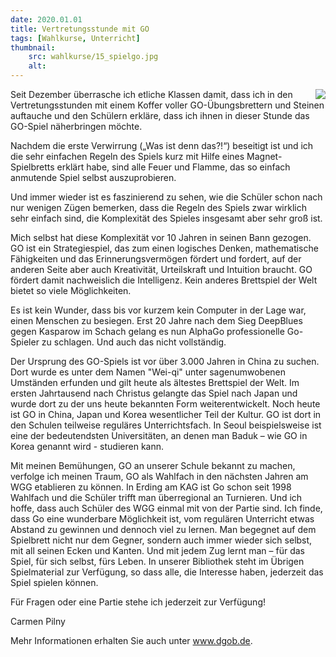```yaml
---
date: 2020.01.01
title: Vertretungsstunde mit GO
tags: [Wahlkurse, Unterricht]
thumbnail: 
    src: wahlkurse/15_spielgo.jpg
    alt: 
---
```


<div style="margin-left:10px;float:right">
    <img src="images/wahlkurse/15_spielgo.jpg" />
</div>

Seit Dezember überrasche ich etliche Klassen damit, dass ich in den Vertretungsstunden mit einem Koffer voller GO-Übungsbrettern und Steinen auftauche und den Schülern erkläre, dass ich ihnen in dieser Stunde das GO-Spiel näherbringen möchte.

Nachdem die erste Verwirrung („Was ist denn das?!“) beseitigt ist und ich die sehr einfachen Regeln des Spiels kurz mit Hilfe eines Magnet-Spielbretts erklärt habe, sind alle Feuer und Flamme, das so einfach anmutende Spiel selbst auszuprobieren.

Und immer wieder ist es faszinierend zu sehen, wie die Schüler schon nach nur wenigen Zügen bemerken, dass die Regeln des Spiels zwar wirklich sehr einfach sind, die Komplexität des Spieles insgesamt aber sehr groß ist. 

Mich selbst hat diese Komplexität vor 10 Jahren in seinen Bann gezogen. GO ist ein Strategiespiel, das zum einen logisches Denken, mathematische Fähigkeiten und das Erinnerungsvermögen fördert und fordert, auf der anderen Seite aber auch Kreativität, Urteilskraft und Intuition braucht. GO fördert damit nachweislich die Intelligenz. Kein anderes Brettspiel der Welt bietet so viele Möglichkeiten. 

Es ist kein Wunder, dass bis vor kurzem kein Computer in der Lage war, einen Menschen zu besiegen. Erst 20 Jahre nach dem Sieg DeepBlues gegen Kasparow im Schach gelang es nun AlphaGo professionelle Go-Spieler zu schlagen. Und auch das nicht vollständig. 

Der Ursprung des GO-Spiels ist vor über 3.000 Jahren in China zu suchen. Dort wurde es unter dem Namen "Wei-qi" unter sagenumwobenen Umständen erfunden und gilt heute als ältestes Brettspiel der Welt. Im ersten Jahrtausend nach Christus gelangte das Spiel nach Japan und wurde dort zu der uns heute bekannten Form weiterentwickelt. Noch heute ist GO in China, Japan und Korea wesentlicher Teil der Kultur. GO ist dort in den Schulen teilweise reguläres Unterrichtsfach. In Seoul beispielsweise ist eine der bedeutendsten Universitäten, an denen man Baduk – wie GO in Korea genannt wird - studieren kann.

Mit meinen Bemühungen, GO an unserer Schule bekannt zu machen, verfolge ich meinen Traum, GO als Wahlfach in den nächsten Jahren am WGG etablieren zu können. In Erding am KAG ist Go schon seit 1998 Wahlfach und die Schüler trifft man überregional an Turnieren. Und ich hoffe, dass auch Schüler des WGG einmal mit von der Partie sind. 
Ich finde, dass Go eine wunderbare Möglichkeit ist, vom regulären Unterricht etwas Abstand zu gewinnen und dennoch viel zu lernen. Man begegnet auf dem Spielbrett nicht nur dem Gegner, sondern auch immer wieder sich selbst, mit all seinen Ecken und Kanten. Und mit jedem Zug lernt man – für das Spiel, für sich selbst, fürs Leben.
In unserer Bibliothek steht im Übrigen Spielmaterial zur Verfügung, so dass alle, die Interesse haben, jederzeit das Spiel spielen können.

Für Fragen oder eine Partie stehe ich jederzeit zur Verfügung!

Carmen Pilny

Mehr Informationen erhalten Sie auch unter <a href="www.dgob.de">www.dgob.de</a>. 
